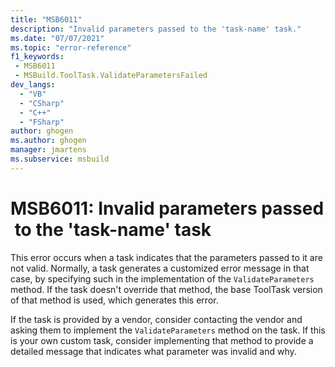 ```yaml
---
title: "MSB6011"
description: "Invalid parameters passed to the 'task-name' task."
ms.date: "07/07/2021"
ms.topic: "error-reference"
f1_keywords:
 - MSB6011
 - MSBuild.ToolTask.ValidateParametersFailed
dev_langs:
  - "VB"
  - "CSharp"
  - "C++"
  - "FSharp"
author: ghogen
ms.author: ghogen
manager: jmartens
ms.subservice: msbuild
---
```

# MSB6011: Invalid parameters passed to the 'task-name' task

This error occurs when a task indicates that the parameters passed to it are not valid. Normally, a task generates a customized error message in that case, by specifying such in the implementation of the `ValidateParameters` method. If the task doesn't override that method, the base ToolTask version of that method is used, which generates this error.

If the task is provided by a vendor, consider contacting the vendor and asking them to implement the `ValidateParameters` method on the task. If this is your own custom task, consider implementing that method to provide a detailed message that indicates what parameter was invalid and why.
